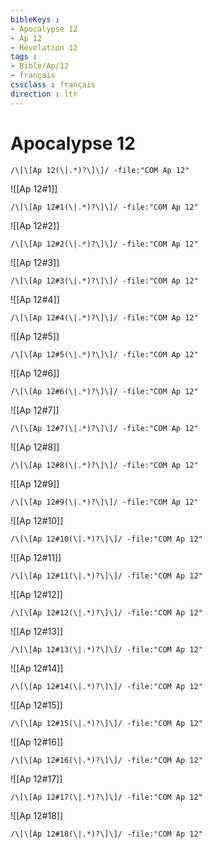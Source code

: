 ```yaml
---
bibleKeys : 
- Apocalypse 12
- Ap 12
- Revelation 12
tags : 
- Bible/Ap/12
- français
cssclass : français
direction : ltr
---
```


# Apocalypse 12

```query
/\[\[Ap 12(\|.*)?\]\]/ -file:"COM Ap 12"
```



![[Ap 12#1]]

```query
/\[\[Ap 12#1(\|.*)?\]\]/ -file:"COM Ap 12"
```

![[Ap 12#2]]

```query
/\[\[Ap 12#2(\|.*)?\]\]/ -file:"COM Ap 12"
```

![[Ap 12#3]]

```query
/\[\[Ap 12#3(\|.*)?\]\]/ -file:"COM Ap 12"
```

![[Ap 12#4]]

```query
/\[\[Ap 12#4(\|.*)?\]\]/ -file:"COM Ap 12"
```

![[Ap 12#5]]

```query
/\[\[Ap 12#5(\|.*)?\]\]/ -file:"COM Ap 12"
```

![[Ap 12#6]]

```query
/\[\[Ap 12#6(\|.*)?\]\]/ -file:"COM Ap 12"
```

![[Ap 12#7]]

```query
/\[\[Ap 12#7(\|.*)?\]\]/ -file:"COM Ap 12"
```

![[Ap 12#8]]

```query
/\[\[Ap 12#8(\|.*)?\]\]/ -file:"COM Ap 12"
```

![[Ap 12#9]]

```query
/\[\[Ap 12#9(\|.*)?\]\]/ -file:"COM Ap 12"
```

![[Ap 12#10]]

```query
/\[\[Ap 12#10(\|.*)?\]\]/ -file:"COM Ap 12"
```

![[Ap 12#11]]

```query
/\[\[Ap 12#11(\|.*)?\]\]/ -file:"COM Ap 12"
```

![[Ap 12#12]]

```query
/\[\[Ap 12#12(\|.*)?\]\]/ -file:"COM Ap 12"
```

![[Ap 12#13]]

```query
/\[\[Ap 12#13(\|.*)?\]\]/ -file:"COM Ap 12"
```

![[Ap 12#14]]

```query
/\[\[Ap 12#14(\|.*)?\]\]/ -file:"COM Ap 12"
```

![[Ap 12#15]]

```query
/\[\[Ap 12#15(\|.*)?\]\]/ -file:"COM Ap 12"
```

![[Ap 12#16]]

```query
/\[\[Ap 12#16(\|.*)?\]\]/ -file:"COM Ap 12"
```

![[Ap 12#17]]

```query
/\[\[Ap 12#17(\|.*)?\]\]/ -file:"COM Ap 12"
```

![[Ap 12#18]]

```query
/\[\[Ap 12#18(\|.*)?\]\]/ -file:"COM Ap 12"
```

